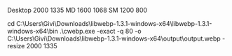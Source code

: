Desktop 2000 1335
MD 1600 1068
SM 1200 800

cd C:\Users\Givi\Downloads\libwebp-1.3.1-windows-x64\libwebp-1.3.1-windows-x64\bin
.\cwebp.exe -exact -q 80 -o C:\Users\Givi\Downloads\libwebp-1.3.1-windows-x64\output\output.webp -resize 2000 1335 